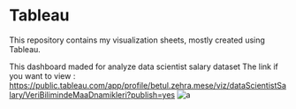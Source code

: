 # Tableau

 This repository contains my visualization sheets,
 mostly created using Tableau.

This dashboard maded for analyze data scientist salary dataset 
The link if you want to view : https://public.tableau.com/app/profile/betul.zehra.mese/viz/dataScientistSalary/VeriBilimindeMaaDnamikleri?publish=yes
![a](https://github.com/user-attachments/assets/06308189-b5a7-4f32-8186-275130cefeb1)
